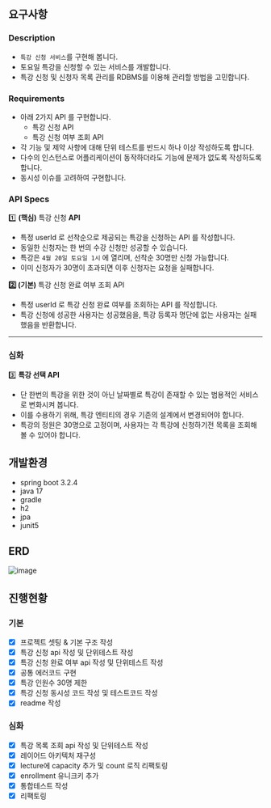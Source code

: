 ## 요구사항
### Description

- `특강 신청 서비스`를 구현해 봅니다.
- 토요일 특강을 신청할 수 있는 서비스를 개발합니다.
- 특강 신청 및 신청자 목록 관리를 RDBMS를 이용해 관리할 방법을 고민합니다.

### Requirements

- 아래 2가지 API 를 구현합니다.
    - 특강 신청 API
    - 특강 신청 여부 조회 API
- 각 기능 및 제약 사항에 대해 단위 테스트를 반드시 하나 이상 작성하도록 합니다.
- 다수의 인스턴스로 어플리케이션이 동작하더라도 기능에 문제가 없도록 작성하도록 합니다.
- 동시성 이슈를 고려하여 구현합니다.

### API Specs

1️⃣ **(핵심)** 특강 신청 **API**

- 특정 userId 로 선착순으로 제공되는 특강을 신청하는 API 를 작성합니다.
- 동일한 신청자는 한 번의 수강 신청만 성공할 수 있습니다.
- 특강은 `4월 20일 토요일 1시` 에 열리며, 선착순 30명만 신청 가능합니다.
- 이미 신청자가 30명이 초과되면 이후 신청자는 요청을 실패합니다.

**2️⃣ (기본)** 특강 신청 완료 여부 조회 API

- 특정 userId 로 특강 신청 완료 여부를 조회하는 API 를 작성합니다.
- 특강 신청에 성공한 사용자는 성공했음을, 특강 등록자 명단에 없는 사용자는 실패했음을 반환합니다.

---

### 심화

3️⃣ **특강 선택 API**

- 단 한번의 특강을 위한 것이 아닌 날짜별로 특강이 존재할 수 있는 범용적인 서비스로 변화시켜 봅니다.
- 이를 수용하기 위해, 특강 엔티티의 경우 기존의 설계에서 변경되어야 합니다.
- 특강의 정원은 30명으로 고정이며, 사용자는 각 특강에 신청하기전 목록을 조회해볼 수 있어야 합니다.

## 개발환경
- spring boot 3.2.4
- java 17
- gradle
- h2
- jpa
- junit5

## ERD
![image](https://github.com/rlatmd0829/TDD-lecture-enrollment/assets/70622731/317b08ff-18d3-420a-b94e-e80d2a67d5f6)

## 진행현황

### 기본
- [x]  프로젝트 셋팅 & 기본 구조 작성
- [x]  특강 신청 api 작성 및 단위테스트 작성
- [x]  특강 신청 완료 여부 api 작성 및 단위테스트 작성
- [x]  공통 에러코드 구현
- [x]  특강 인원수 30명 제한
- [x]  특강 신청 동시성 코드 작성 및 테스트코드 작성
- [x]  readme 작성

### 심화
- [x]  특강 목록 조회 api 작성 및 단위테스트 작성
- [x]  레이어드 아키텍처 재구성
- [x]  lecture에 capacity 추가 및 count 로직 리팩토링
- [x]  enrollment 유니크키 추가
- [x]  통합테스트 작성
- [x]  리팩토링
